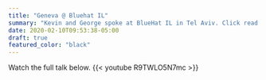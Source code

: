 ```yaml
---
title: "Geneva @ Bluehat IL"
summary: "Kevin and George spoke at BlueHat IL in Tel Aviv. Click read more to see their talk and slides."
date: 2020-02-10T09:53:38-05:00
draft: true
featured_color: "black"
---
```


Watch the full talk below.
{{< youtube R9TWLO5N7mc >}}

